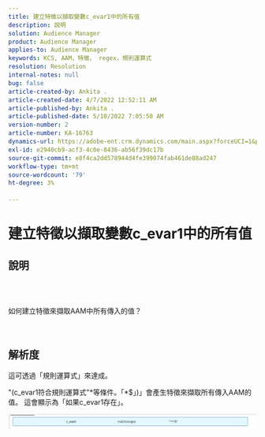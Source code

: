 ```yaml
---
title: 建立特徵以擷取變數c_evar1中的所有值
description: 說明
solution: Audience Manager
product: Audience Manager
applies-to: Audience Manager
keywords: KCS, AAM，特徵， regex，規則運算式
resolution: Resolution
internal-notes: null
bug: false
article-created-by: Ankita .
article-created-date: 4/7/2022 12:52:11 AM
article-published-by: Ankita .
article-published-date: 5/10/2022 7:05:50 AM
version-number: 2
article-number: KA-16763
dynamics-url: https://adobe-ent.crm.dynamics.com/main.aspx?forceUCI=1&pagetype=entityrecord&etn=knowledgearticle&id=da96daf3-0cb6-ec11-983f-000d3a5d0d94
exl-id: e2940cb9-acf3-4c0e-8436-ab56f39dc17b
source-git-commit: e8f4ca2dd578944d4fe399074fab461de88ad247
workflow-type: tm+mt
source-wordcount: '79'
ht-degree: 3%

---
```


# 建立特徵以擷取變數c_evar1中的所有值

## 說明

<br><br><br>如何建立特徵來擷取AAM中所有傳入的值？<br><br><br>

## 解析度


這可透過「規則運算式」來達成。

&quot;(c_evar1符合規則運算式&quot;\*等條件。「\*$」)」會產生特徵來擷取所有傳入AAM的值。 這會顯示為「如果c_evar1存在」。



![](assets/1b1452cb-a86b-eb11-a812-00224803aaf7.png)
